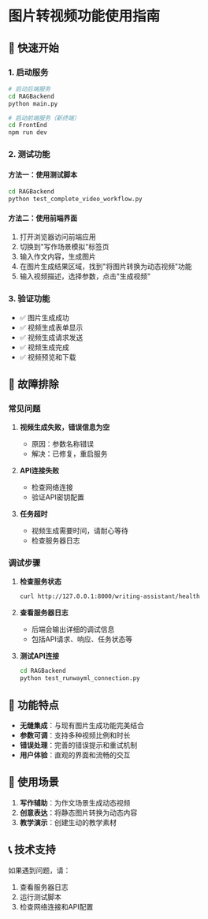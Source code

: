 # 图片转视频功能使用指南

## 🚀 快速开始

### 1. 启动服务

```bash
# 启动后端服务
cd RAGBackend
python main.py

# 启动前端服务（新终端）
cd FrontEnd
npm run dev
```

### 2. 测试功能

#### 方法一：使用测试脚本
```bash
cd RAGBackend
python test_complete_video_workflow.py
```

#### 方法二：使用前端界面
1. 打开浏览器访问前端应用
2. 切换到"写作场景模拟"标签页
3. 输入作文内容，生成图片
4. 在图片生成结果区域，找到"将图片转换为动态视频"功能
5. 输入视频描述，选择参数，点击"生成视频"

### 3. 验证功能

- ✅ 图片生成成功
- ✅ 视频生成表单显示
- ✅ 视频生成请求发送
- ✅ 视频生成完成
- ✅ 视频预览和下载

## 🔧 故障排除

### 常见问题

1. **视频生成失败，错误信息为空**
   - 原因：参数名称错误
   - 解决：已修复，重启服务

2. **API连接失败**
   - 检查网络连接
   - 验证API密钥配置

3. **任务超时**
   - 视频生成需要时间，请耐心等待
   - 检查服务器日志

### 调试步骤

1. **检查服务状态**
   ```bash
   curl http://127.0.0.1:8000/writing-assistant/health
   ```

2. **查看服务器日志**
   - 后端会输出详细的调试信息
   - 包括API请求、响应、任务状态等

3. **测试API连接**
   ```bash
   cd RAGBackend
   python test_runwayml_connection.py
   ```

## 📝 功能特点

- **无缝集成**：与现有图片生成功能完美结合
- **参数可调**：支持多种视频比例和时长
- **错误处理**：完善的错误提示和重试机制
- **用户体验**：直观的界面和流畅的交互

## 🎯 使用场景

1. **写作辅助**：为作文场景生成动态视频
2. **创意表达**：将静态图片转换为动态内容
3. **教学演示**：创建生动的教学素材

## 📞 技术支持

如果遇到问题，请：
1. 查看服务器日志
2. 运行测试脚本
3. 检查网络连接和API配置 